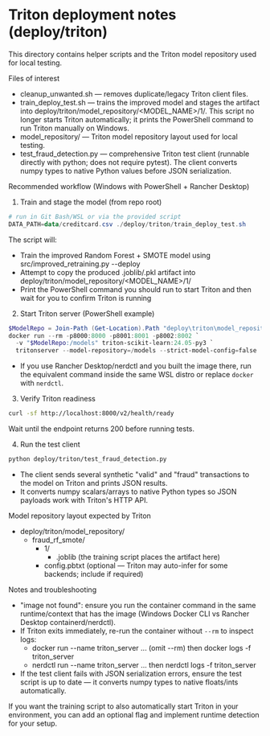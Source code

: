 # Triton deployment notes (deploy/triton)

This directory contains helper scripts and the Triton model repository used for local testing.

Files of interest
- cleanup_unwanted.sh — removes duplicate/legacy Triton client files.
- train_deploy_test.sh — trains the improved model and stages the artifact into deploy/triton/model_repository/<MODEL_NAME>/1/. This script no longer starts Triton automatically; it prints the PowerShell command to run Triton manually on Windows.
- model_repository/ — Triton model repository layout used for local testing.
- test_fraud_detection.py — comprehensive Triton test client (runnable directly with python; does not require pytest). The client converts numpy types to native Python values before JSON serialization.

Recommended workflow (Windows with PowerShell + Rancher Desktop)
1) Train and stage the model (from repo root)
```powershell
# run in Git Bash/WSL or via the provided script
DATA_PATH=data/creditcard.csv ./deploy/triton/train_deploy_test.sh
```
The script will:
- Train the improved Random Forest + SMOTE model using src/improved_retraining.py --deploy
- Attempt to copy the produced .joblib/.pkl artifact into deploy/triton/model_repository/<MODEL_NAME>/1/
- Print the PowerShell command you should run to start Triton and then wait for you to confirm Triton is running

2) Start Triton server (PowerShell example)
```powershell
$ModelRepo = Join-Path (Get-Location).Path "deploy\triton\model_repository"
docker run --rm -p8000:8000 -p8001:8001 -p8002:8002 `
  -v "$ModelRepo:/models" triton-scikit-learn:24.05-py3 `
  tritonserver --model-repository=/models --strict-model-config=false
```
- If you use Rancher Desktop/nerdctl and you built the image there, run the equivalent command inside the same WSL distro or replace `docker` with `nerdctl`.

3) Verify Triton readiness
```bash
curl -sf http://localhost:8000/v2/health/ready
```
Wait until the endpoint returns 200 before running tests.

4) Run the test client
```bash
python deploy/triton/test_fraud_detection.py
```
- The client sends several synthetic "valid" and "fraud" transactions to the model on Triton and prints JSON results.
- It converts numpy scalars/arrays to native Python types so JSON payloads work with Triton's HTTP API.

Model repository layout expected by Triton
- deploy/triton/model_repository/
  - fraud_rf_smote/
    - 1/
      - <model file>.joblib  (the training script places the artifact here)
    - config.pbtxt  (optional — Triton may auto-infer for some backends; include if required)

Notes and troubleshooting
- "image not found": ensure you run the container command in the same runtime/context that has the image (Windows Docker CLI vs Rancher Desktop containerd/nerdctl).
- If Triton exits immediately, re-run the container without `--rm` to inspect logs:
  - docker run --name triton_server ... (omit --rm) then docker logs -f triton_server
  - nerdctl run --name triton_server ... then nerdctl logs -f triton_server
- If the test client fails with JSON serialization errors, ensure the test script is up to date — it converts numpy types to native floats/ints automatically.

If you want the training script to also automatically start Triton in your environment, you can add an optional flag and implement runtime detection for your setup.